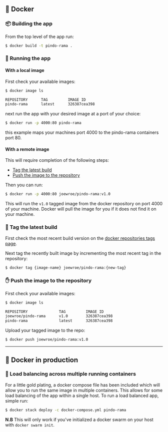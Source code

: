 ## :whale: Docker

### :package: Building the app

From the top level of the app run:

```bash
$ docker build -t pindo-rama .
```

### :runner: Running the app 

#### With a local image

First check your available images:

```bash
$ docker image ls

REPOSITORY      TAG         IMAGE ID
pindo-rama      latest      326387cea398
```

next run the app with your desired image at a port of your choice:

```bash
$ docker run -p 4000:80 pindo-rama
```

this example maps your machines port 4000 to the pindo-rama containers port 80.

#### With a remote image

This will require completion of the following steps:

- [Tag the latest build](#ticket-tag-the-latest-build)
- [Push the image to the repository](#hand-push-the-image-to-the-repository)

Then you can run:

```bash
$ docker run -p 4000:80 joewroe/pindo-rama:v1.0
```

This will run the `v1.0` tagged image from the docker repository on port 4000 of your machine. Docker will pull the image for you if it does not find it on your machine.

### :ticket: Tag the latest build

First check the most recent build version on the [docker repositories tags page](https://hub.docker.com/r/joewroe/pindo-rama/tags).

Next tag the recently built image by incrementing the most recent tag in the repository:

```bash
$ docker tag {image-name} joewroe/pindo-rama:{new-tag}
```

### :hand: Push the image to the repository

First check your available images:

```bash
$ docker image ls

REPOSITORY              TAG         IMAGE ID
joewroe/pindo-rama      v1.0        326387cea398
pindo-rama              latest      326387cea398
```

Upload your tagged image to the repo:

```bash
$ docker push joewroe/pindo-rama:v1.0
```

---

## :movie_camera: Docker in production

### :dancers: Load balancing across multiple running containers

For a little gold plating, a docker compose file has been included which will allow you to run the same image in multiple containers. This allows for some load balancing of the app within a single host. To run a load balanced app, simple run:

```bash
$ docker stack deploy -c docker-compose.yml pindo-rama
```

**N.B** This will only work if you've initialized a docker swarm on your host with `docker swarm init`.
